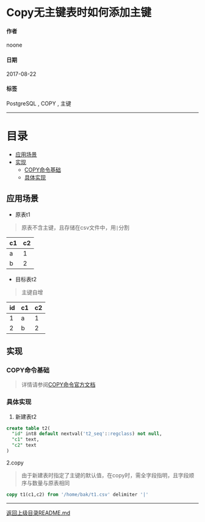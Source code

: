 # Copy无主键表时如何添加主键

#### 作者
noone

#### 日期
2017-08-22

#### 标签
PostgreSQL , COPY , 主键

---
# 目录

<!-- toc orderedList:0 depthFrom:2 depthTo:3 -->

* [应用场景](#应用场景)
* [实现](#实现)
  * [COPY命令基础](#copy命令基础)
  * [具体实现](#具体实现)

<!-- tocstop -->
## 应用场景
- 原表t1
> 原表不含主键，且存储在csv文件中，用`|`分割

| c1  | c2  |
| --- | --- |
| a   | 1   |
| b    | 2    |


- 目标表t2
> 主键自增

| id  | c1  | c2  |
| --- | --- | --- |
| 1   | a   | 1   |
| 2    |b     |2     |


## 实现
### COPY命令基础
> 详情请参阅[COPY命令官方文档](https://www.postgresql.org/docs/9.4/static/sql-copy.html)

### 具体实现
1. 新建表t2
```sql
create table t2(
  "id" int8 default nextval('t2_seq'::regclass) not null,
  "c1" text,
  "c2" text
)
```

2.copy
> 由于新建表时指定了主键的默认值，在copy时，需全字段指明，且字段顺序与数量与原表相同

```sql
copy t1(c1,c2) from '/home/bak/t1.csv' delimiter '|'
```

----
[返回上级目录README.md](../README.md)
